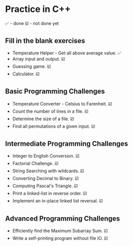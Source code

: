 # Practice in C++

:white_check_mark: - done
:ballot_box_with_check: - not done yet

## Fill in the blank exercises
- Temperature Helper - Get all above average value. :white_check_mark:
- Array input and output. :ballot_box_with_check:
- Guessing game. :ballot_box_with_check:
- Calculator. :ballot_box_with_check:

## Basic Programming Challenges
- Temperature Converter - Celsius to Farenheit. :ballot_box_with_check:
- Count the number of lines in a file. :ballot_box_with_check:
- Determine the size of a file. :ballot_box_with_check:
- Find all permutations of a given input. :ballot_box_with_check:

## Intermediate Programming Challenges
- Integer to English Conversion. :ballot_box_with_check:
- Factorial Challenge. :ballot_box_with_check:
- String Searching with wildcards. :ballot_box_with_check:
- Converting Decimal to Binary. :ballot_box_with_check:
- Computing Pascal's Triangle. :ballot_box_with_check:
- Print a linked-list in reverse order. :ballot_box_with_check:
- Implement an in-place linked list reversal. :ballot_box_with_check:

## Advanced Programming Challenges
- Efficiently find the Maximum Subarray Sum. :ballot_box_with_check:
- Write a self-printing program without file IO. :ballot_box_with_check:
